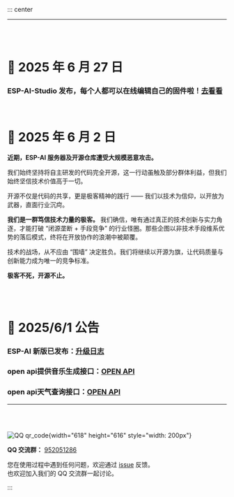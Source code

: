 

::: center

 
---

<br/> 
<br/> 

# 📢 2025 年 6 月 27 日

<h3>ESP-AI-Studio 发布，每个人都可以在线编辑自己的固件啦！<a href="/dev/ESP-AI-Studio/">去看看</a></h3>

<br/> 

# 📢 2025 年 6 月 2 日

**近期，ESP-AI 服务器及开源仓库遭受大规模恶意攻击。**

我们始终坚持将自主研发的代码完全开源，这一行动虽触及部分群体利益，但我们始终坚信技术价值高于一切。

开源不仅是代码的共享，更是极客精神的践行 —— 我们以技术为信仰，以开放为武器，直面行业沉疴。

**我们是一群笃信技术力量的极客。** 我们确信，唯有通过真正的技术创新与实力角逐，才能打破 “闭源垄断 + 手段竞争” 的行业怪圈。那些企图以非技术手段维系优势的落后模式，终将在开放协作的浪潮中被颠覆。

技术的战场，从不应由 “围墙” 决定胜负。我们将继续以开源为旗，让代码质量与创新能力成为唯一的竞争标准。

**极客不死，开源不止。**

<br/> 
<br/> 

# 📢 2025/6/1 公告

<h3>ESP-AI 新版已发布：<a href="/change-logs/">升级日志</a></h3>
<h3>open api提供音乐生成接口：<a href="/dev/dev-open-api/">OPEN API</a></h3>
<h3>open api天气查询接口：<a href="/dev/dev-open-api/">OPEN API</a></h3>
<!-- 

<br/> 
<br/> 

# 📢 2025/5/9 公告

<h3>ESP-AI 固件社区已开放，<a href="https://dev.espai.fun/#/UserBin">快去看看吧！</a></h3>

 
<br/>  
 
<br/> 

# 📢 2025/5/7 公告

<h3>ESP-AI 开放平台硬件代码已开源，<a href="https://github.com/wangzongming/esp-ai-business-arduino">快去看看吧！</a></h3>





<br/> 
<br/> 

# 📢 2025/4/29 公告


<h3>ESP-AI 开发板已发布，<a href="/open/pcb/">快去看看吧！</a></h3>
<h3>ESP-AI 开放平台Open api 已经发布，<a href="/dev/dev-open-api/">快去看看吧！</a></h3>
<h3>ESP-AI 免费语音克隆进行重大优化升级，<a href="https://dev.espai.fun/" target="_block">快去看看吧！</a></h3>


<br/>  

# 📢 2025/3/27 公告

<h4> ESP-AI 增加备用域名： <a target="_block" href="https://espai2.fun">espai2.fun</a> / <a target="_block" href="https://dev.espai2.fun">dev.espai2.fun</a></a></h4> 

<br/>
<br/> 

# 📢 2025/3/26 公告

<h4> ESP-AI 删除商用授权协议，开放商用使用。</a></h4>  -->

<!-- 
# 📢 2025/3/17 招聘公告
<h4>我们正在聘请Arduino、IDF 开发者来共同建设生态</a></h4> 
<h4>加入我们一起创造未来吧！</a></h4>  
<h4>工作方式：兼职、全职(深圳)。</a></h4> 
<h4>联系微信： xiaomingdijia</h4>  
<br/>
<br/> -->

 

---


<!-- ---

# 📢 2025/1/7

<div style="text-align:left;padding-top: 32px;padding-bottom: 32px;">
<h4>1、新版已发布，30+ 项功能的新增与优化！ <a href="/change-logs/"> 我要去看看</a></hh43>
<h4>2、ESP-AI 开放平台发布已完成升级<a href="https://dev.espai.fun/"> 我要去体验</a></h4>
</div>

--- -->
<!-- # 📢 2024/12/7

<h3>ESP-AI 开发板已发布，<a href="/open/pcb/">快去看看吧！</a></h3>

---

# 📢 2024/12/1
<h3>新版发布：2024/12/1 Server@2.33.19 - Client@2.17.6</h3>
请阅读 <a href="/change-logs/">发布日志</a> 来进行升级。 -->

<br />
<br />


![QQ qr_code](/images/qq-grounp.png){width="618" height="616" style="width: 200px"}

**QQ 交流群：** [952051286](https://qm.qq.com/q/vRZ2IK5JCw)

您在使用过程中遇到任何问题，欢迎通过 [issue](https://github.com/wangzongming/esp-ai/issues/new/choose) 反馈。<br/>也欢迎加入我们的 QQ 交流群一起讨论。

:::